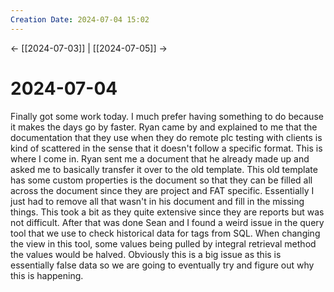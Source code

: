 ```yaml
---
Creation Date: 2024-07-04 15:02
---
```


<- [[2024-07-03]] | [[2024-07-05]]  ->

# 2024-07-04
Finally got some work today. I much prefer having something to do because it makes the days go by faster. Ryan came by and explained to me that the documentation that they use when they do remote plc testing with clients is kind of scattered in the sense that it doesn't follow a specific format. This is where I come in.  Ryan sent me a document that he already made up and asked me to basically transfer it over to the old template. This old template has some custom properties is the document so that they can be filled all across the document since they are project and FAT specific. Essentially I just had to remove all that wasn't in his document and fill in the missing things. This took a bit as they quite extensive since they are reports but was not difficult. After that was done Sean and I found a weird issue in the query tool that we use to check historical data for tags from SQL. When changing the view in this tool, some values being pulled by integral retrieval method the values would be halved. Obviously this is a big issue as this is essentially false data so we are going to eventually try and figure out why this is happening.